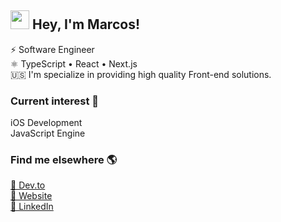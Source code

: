 ## <img src="https://media.giphy.com/media/hvRJCLFzcasrR4ia7z/giphy.gif" width="30px" height="30px"> Hey, I'm Marcos! 

⚡ Software Engineer                                                             
⚛ TypeScript • React • Next.js <br/>
🇺🇸 I'm specialize in providing high quality Front-end solutions. <br/> 

### Current interest 💭
iOS Development <br/>
JavaScript Engine

### Find me elsewhere 🌎

<a href="https://dev.to/iamdevmarcos">📕 Dev.to</a><br/>
<a href="https://www.marcosmendes.com.br/">🚀 Website</a><br/>
<a href="https://www.linkedin.com/in/iamdevmarcos/">💼 LinkedIn</a>
